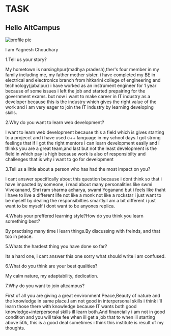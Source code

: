 # TASK
<h2>Hello AltCampus</h2>
<img scr="C:\Users\Ku. Vaishali\Desktop\jpeg image" alt="profile pic">
<p>I am Yagnesh Choudhary</p>
<p>1.Tell us your story?</p>
<p>My hometown is narsinghpur(madhya pradesh),ther's four member in my family including me, my father mother sister.
  i have completed my BE in electrical and electronics branch from hitkarini college of engineering and technology(jabalpur)
  i have worked as an instrument engineer for 1 year because of some issues i left the job and started prepairing for the government exams.
  but now i want to make career in IT industry as a developer because this is the industry which gives the right value of the work and i am very eager to join the IT industry by learning developing skills.</p>
  <p>2.Why do you want to learn web development?</p>
  <p>
     I want to learn web development because this a field which is gives starting to a projecct and i have used c++ language in my school days.I got strong feelings that if i got the right mentors i can learn development easily and i thinks you are a great team,and last but not the least development is the field in which pay is high because work is also of responsibilty and challenges that is why i want to go for development</p>
  <p>3.Tell us a little about a person who has had the most impact on you?</p>
  <p>I cant answer specifically about this question because i dont think so that i have impacted by someone, i read about many personalities like swmi Vivekanand, Shri ram sharma acharya, swami Yoganand but i feels like thaht i have to live a different life not like a monk not like a rockstar i just want to be myself by dealing  the responsibilties smartly.I am a bit different i just want to be myself i dont want to be anyones replica.</p>
  <p>4.Whats your preffered learning style?How do you think you learn something best?</p>
  <p>By practising many time i learn things.By discussing with freinds, and that too in peace.</p>
  <p>5.Whats the hardest thing you have done so far?</p>
  <p>Its a hard one, i cant answer this one sorry what should write i am confused.
  <p>6.What do you think are your best qualities?</p>
  <p>My calm nature, my adaptability, dedication.</p>
  <p>7.Why do you want to join altcampus?</p>
  <p>First of all you are giving a great environment.Peace,Beauty of nature and the knowledge in same place.I am not good in interpersonal skills i think i'll learn those there with knowledge because IT wants both good knowledge+interpersonal skills ill learn both.And financially i am not in good condition and you will take fee when ill get a job that to when ill starting above 50k, this is a good deal sometimes i think this institute is result of my thoughts.</p>  
